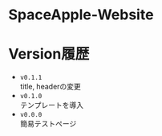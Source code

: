 # SpaceApple-Website

# Version履歴
- `v0.1.1` <br>
title, headerの変更
- `v0.1.0` <br>
テンプレートを導入
- `v0.0.0` <br>
簡易テストページ